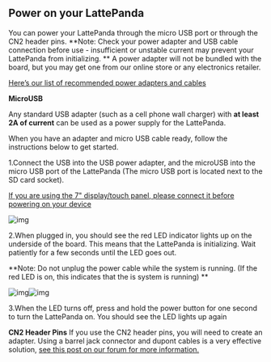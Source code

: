 ## Power on your LattePanda

You can power your LattePanda through the micro USB port or through the CN2 header pins.
**Note: Check your power adapter and USB cable connection before use - insufficient or unstable current may prevent your LattePanda from initializing. **
A power adapter will not be bundled with the board, but you may get one from our online store or any electronics retailer.

[Here’s our list of recommended power adapters and cables](http://docs.lattepanda.com/content/troubleshooting/Troubleshooting/#common-adapters-and-usb-cable-recommendations) 

**MicroUSB**

Any standard USB adapter (such as a cell phone wall charger) with **at least 2A of current** can be used as a power supply for the LattePanda. 

When you have an adapter and micro USB cable ready, follow the instructions below to get started. 

1.Connect the USB into the USB power adapter, and the microUSB into the micro USB port of the LattePanda (The micro USB port is located next to the SD card socket).

[If you are using the 7" display/touch panel, please connect it before powering on your device](http://www.lattepanda.com/docs/#Connect_With_7“_Display_And_Touch_Panel_Overlay)

![img](http://www.lattepanda.com/wp-content/uploads/2016/05/plug-USB.jpg) 

2.When plugged in, you should see the red LED indicator lights up on the underside of the board. This means that the LattePanda is initializing. Wait patiently for a few seconds until the LED goes out.

**Note: Do not unplug the power cable while the system is running. (If the red LED is on, this indicates that the is system is running) **

![img](http://www.lattepanda.com/wp-content/uploads/2016/05/6W4A0109.jpg)![img](http://www.lattepanda.com/wp-content/uploads/2016/05/6W4A0106.jpg)

3.When the LED turns off, press and hold the power button for one second to turn the LattePanda on. You should see the LED lights up again 

**CN2 Header Pins**
If you use the CN2 header pins, you will need to create an adapter. Using a barrel jack connector and dupont cables is a very effective solution, [see this post on our forum for more information.](http://www.lattepanda.com/forum/viewtopic.php?f=10&t=797) 